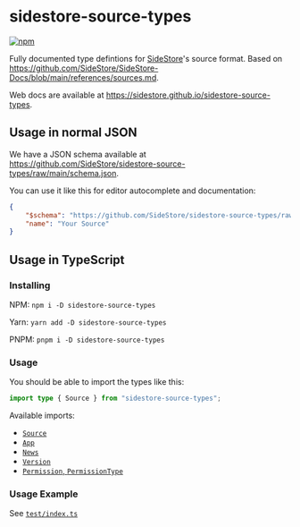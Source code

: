 # sidestore-source-types

[![npm](https://img.shields.io/npm/v/sidestore-source-types?style=flat-square)](https://npmjs.com/package/sidestore-source-types)

Fully documented type defintions for [SideStore](https://sidestore.github.io)'s source format. Based on https://github.com/SideStore/SideStore-Docs/blob/main/references/sources.md.

Web docs are available at https://sidestore.github.io/sidestore-source-types.

## Usage in normal JSON

We have a JSON schema available at https://github.com/SideStore/sidestore-source-types/raw/main/schema.json.

You can use it like this for editor autocomplete and documentation:

```json
{
    "$schema": "https://github.com/SideStore/sidestore-source-types/raw/main/schema.json",
    "name": "Your Source"
}
```

## Usage in TypeScript

### Installing

NPM: `npm i -D sidestore-source-types`

Yarn: `yarn add -D sidestore-source-types`

PNPM: `pnpm i -D sidestore-source-types`

### Usage

You should be able to import the types like this:

```ts
import type { Source } from "sidestore-source-types";
```

Available imports:

-   [`Source`](https://sidestore.github.io/sidestore-source-types/interfaces/Source.html)
-   [`App`](https://sidestore.github.io/sidestore-source-types/interfaces/App.html)
-   [`News`](https://sidestore.github.io/sidestore-source-types/interfaces/News.html)
-   [`Version`](https://sidestore.github.io/sidestore-source-types/interfaces/Version.html)
-   [`Permission`, `PermissionType`](https://sidestore.github.io/sidestore-source-types/interfaces/Permission.html)

### Usage Example

See [`test/index.ts`](https://github.com/SideStore/sidestore-source-types/blob/main/test/index.ts)
